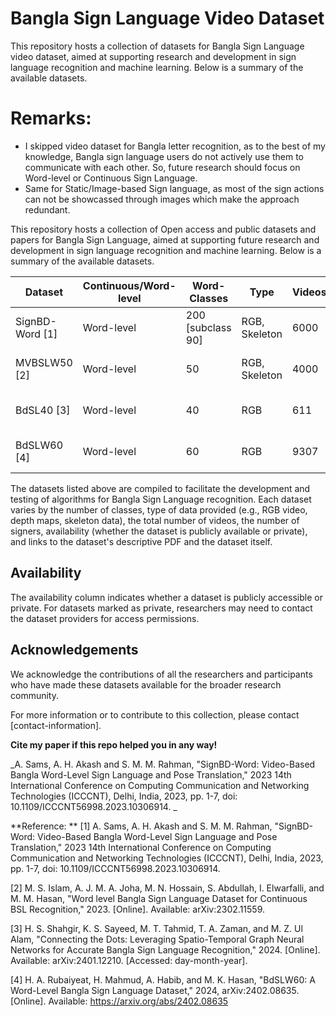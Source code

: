 # Bangla Sign Language Video Dataset

This repository hosts a collection of datasets for Bangla Sign Language video dataset, aimed at supporting research and development in sign language recognition and machine learning. Below is a summary of the available datasets. 

# Remarks: 
* I skipped video dataset for Bangla letter recognition, as to the best of my knowledge, Bangla sign language users do not actively use them to communicate with each other. So, future research should focus on Word-level or Continuous Sign Language.
* Same for Static/Image-based Sign language, as most of the sign actions can not be showcassed through images which make the approach redundant.


This repository hosts a collection of Open access and public datasets and papers for Bangla Sign Language, aimed at supporting future research and development in sign language recognition and machine learning. Below is a summary of the available datasets.

| Dataset               | Continuous/Word-level | Word-Classes | Type                 | Videos | Signers | Availability  | Paper Link                               | Dataset Link                        |
|-----------------------|-----------------------|---------|----------------------|--------|---------|---------------|------------------------------------------|------------------------------------|
| SignBD-Word  [1]         | Word-level            | 200 [subclass 90]    | RGB, Skeleton        | 6000   | 14 |  Public     | [Link to PDF](https://drive.google.com/file/d/1GAjHdofGGxOfCnD81pvdiocs53M3ZucQ/view) | [Link to Dataset](https://sites.google.com/view/signbd-word/dataset)|
| MVBSLW50 [2]    | Word-level | 50       | RGB, Skeleton         | 4000  | 40     | Private| [Link to PDF](https://arxiv.org/pdf/2302.11559.pdf)              | None |
| BdSL40 [3] | Word-level | 40       | RGB | 611 | N/A      | Public | [Link to PDF](https://arxiv.org/pdf/2401.12210.pdf)            | [Link to Dataset](https://github.com/Patchwork53/BdSL40_Dataset_AI_for_Bangla_2.0_Honorable_Mention)|
| BdSLW60 [4] | Word-level | 60      | RGB | 9307 | 18      | Public | [Link to PDF](https://arxiv.org/ftp/arxiv/papers/2402/2402.08635.pdf)              | [Link to Dataset](https://github.com/Patchwork53/BdSL40_Dataset_AI_for_Bangla_2.0_Honorable_Mention)|

The datasets listed above are compiled to facilitate the development and testing of algorithms for Bangla Sign Language recognition. Each dataset varies by the number of classes, type of data provided (e.g., RGB video, depth maps, skeleton data), the total number of videos, the number of signers, availability (whether the dataset is publicly available or private), and links to the dataset's descriptive PDF and the dataset itself.

## Availability

The availability column indicates whether a dataset is publicly accessible or private. For datasets marked as private, researchers may need to contact the dataset providers for access permissions.

## Acknowledgements

We acknowledge the contributions of all the researchers and participants who have made these datasets available for the broader research community.

For more information or to contribute to this collection, please contact [contact-information].

**Cite my paper if this repo helped you in any way!**

_A. Sams, A. H. Akash and S. M. M. Rahman, "SignBD-Word: Video-Based Bangla Word-Level Sign Language and Pose Translation," 2023 14th International Conference on Computing Communication and Networking Technologies (ICCCNT), Delhi, India, 2023, pp. 1-7, doi: 10.1109/ICCCNT56998.2023.10306914.
_

**Reference: **
[1] A. Sams, A. H. Akash and S. M. M. Rahman, "SignBD-Word: Video-Based Bangla Word-Level Sign Language and Pose Translation," 2023 14th International Conference on Computing Communication and Networking Technologies (ICCCNT), Delhi, India, 2023, pp. 1-7, doi: 10.1109/ICCCNT56998.2023.10306914.

[2] M. S. Islam, A. J. M. A. Joha, M. N. Hossain, S. Abdullah, I. Elwarfalli, and M. M. Hasan, "Word level Bangla Sign Language Dataset for Continuous BSL Recognition," 2023. [Online]. Available: arXiv:2302.11559.

[3] H. S. Shahgir, K. S. Sayeed, M. T. Tahmid, T. A. Zaman, and M. Z. Ul Alam, "Connecting the Dots: Leveraging Spatio-Temporal Graph Neural Networks for Accurate Bangla Sign Language Recognition," 2024. [Online]. Available: arXiv:2401.12210. [Accessed: day-month-year].

[4] H. A. Rubaiyeat, H. Mahmud, A. Habib, and M. K. Hasan, "BdSLW60: A Word-Level Bangla Sign Language Dataset," 2024, arXiv:2402.08635. [Online]. Available: https://arxiv.org/abs/2402.08635



<!--
A few more papers you can check out on related topic :
* M. A. Rahaman, M. H. Ali, and M. Hasanuzzaman, "Real-time computer vision-based gestures recognition system for Bangla sign language using multiple linguistic features analysis," Multimed Tools Appl, vol. 83, pp. 22261–22294, 2024. [Online]. Available: https://doi.org/10.1007/s11042-023-15583-8
* 

